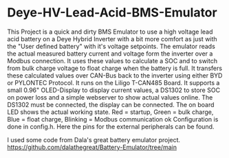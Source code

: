 # Deye-HV-Lead-Acid-BMS-Emulator

This Project is a quick and dirty BMS Emulator to use a high voltage lead acid battery on a Deye Hybrid Inverter with a bit more comfort as just with the "User defined battery" with it's voltage setpoints. The emulator reads the actual measured battery current and voltage form the inverter over a Modbus connection. It uses these values to calculate a SOC and to switch from bulk charge voltage to float charge when the battery is full. It transfers these calculated values over CAN-Bus back to the inverter using either BYD or PYLONTEC Protocol. It runs on the Liligo T-CAN485 Board. It supports a small 0.96" OLED-Display to display current values, a DS1302 to store SOC on power loss and a simple webserver to show actual values online. The DS1302 must be connected, the display can be connected. The on board LED shows the actual working state. Red = startup, Green = bulk charge, Blue = float charge, Blinking = Modbus communication ok
Configuration is done in config.h. Here the pins for the external peripherals can be found.

I used some code from Dala's great battery emulator project. https://github.com/dalathegreat/Battery-Emulator/tree/main

